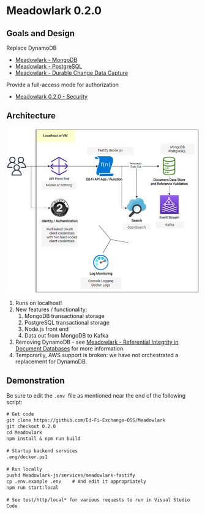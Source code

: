 # Meadowlark 0.2.0

## Goals and Design

Replace DynamoDB

* [Meadowlark - MongoDB](../../project-meadowlark-exploring-next-generation-technologies/meadowlark-data-storage-design/meadowlark-mongodb.md)
* [Meadowlark - PostgreSQL](../../project-meadowlark-exploring-next-generation-technologies/meadowlark-data-storage-design/meadowlark-postgresql.md)
* [Meadowlark - Durable Change Data Capture](../../project-meadowlark-exploring-next-generation-technologies/meadowlark-streaming-and-downstream-data-stores/meadowlark-durable-change-data-capture.md)

Provide a full-access mode for authorization

* [Meadowlark 0.2.0 - Security](./meadowlark-020/meadowlark-020-security.md)

## Architecture

![](./attachments/image2022-7-21_16-23-32.png)

1. Runs on localhost!
2. New features / functionality:
    1. MongoDB transactional storage
    2. PostgreSQL transactional storage
    3. Node.js front end
    4. Data out from MongoDB to Kafka
3. Removing DynamoDB - see [Meadowlark - Referential Integrity in Document Databases](../../project-meadowlark-exploring-next-generation-technologies/meadowlark-data-storage-design/meadowlark-referential-integrity-in-document-databases.md) for more information.
4. Temporarily, AWS support is broken: we have not orchestrated a replacement for DynamoDB.

## Demonstration

Be sure to edit the `.env`  file as mentioned near the end of the following script:

```shell
# Get code
git clone https://github.com/Ed-Fi-Exchange-OSS/Meadowlark
git checkout 0.2.0
cd Meadowlark
npm install & npm run build

# Startup backend services
.eng/docker.ps1

# Run locally
pushd Meadowlark-js/services/meadowlark-fastify
cp .env.example .env    # And edit it appropriately
npm run start:local

# See test/http/local* for various requests to run in Visual Studio Code   
```
